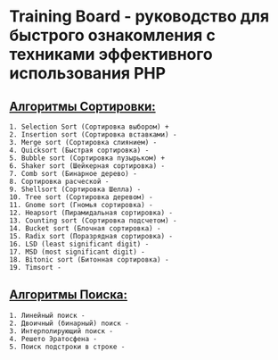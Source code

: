 Training Board - руководство для быстрого ознакомления с техниками эффективного использования PHP
==



[Алгоритмы Сортировки:](https://github.com/MaeStrO300697/trainingBoard/tree/master/SortingAlgorithms)
--

    1. Selection Sort (Сортировка выбором) +
    2. Insertion sort (Сортировка вставками) -
    3. Merge sort (Сортировка слиянием) - 
    4. Quicksort (Быстрая сортировка) - 
    5. Bubble sort (Сортировка пузырьком) +
    6. Shaker sort (Шейкерная сортировка) -
    7. Comb sort (Бинарное дерево) -
    8. Сортировка расческой - 
    9. Shellsort (Сортировка Шелла) -
    10. Tree sort (Сортировка деревом) -
    11. Gnome sort (Гномья сортировка) -
    12. Heapsort (Пирамидальная сортировка) -
    13. Counting sort (Сортировка подсчетом) -
    14. Bucket sort (Блочная сортировка) -
    15. Radix sort (Поразрядная сортировка) -
    16. LSD (least significant digit) -
    17. MSD (most significant digit) -
    18. Bitonic sort (Битонная сортировка) -
    19. Timsort -

[Алгоритмы Поиска:](https://github.com/MaeStrO300697/trainingBoard/tree/master/SearchAlgorithms)
---

    1. Линейный поиск -
    2. Двоичный (бинарный) поиск -
    3. Интерполирующий поиск -
    4. Решето Эратосфена -
    5. Поиск подстроки в строке -